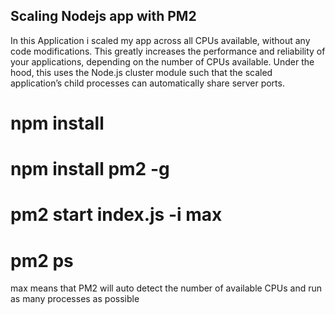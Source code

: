 ## Scaling Nodejs app with PM2

In this Application i scaled my app across all CPUs available, without any code modifications. This greatly increases the performance and reliability of your applications, depending on the number of CPUs available. Under the hood, this uses the Node.js cluster module such that the scaled application’s child processes can automatically share server ports.

# npm install
# npm install pm2 -g
# pm2 start index.js -i max
# pm2 ps

max means that PM2 will auto detect the number of available CPUs and run as many processes as possible

